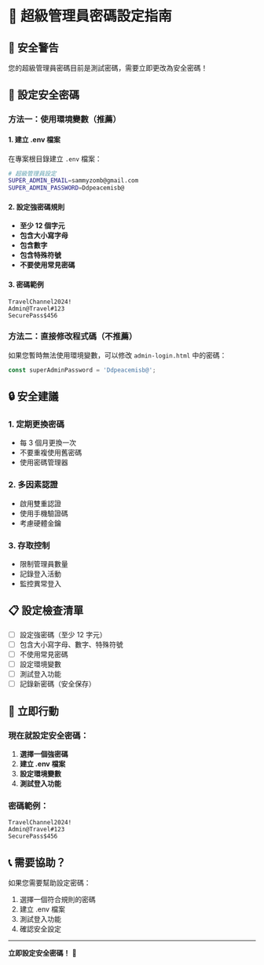 # 🔐 超級管理員密碼設定指南

## 🚨 安全警告

您的超級管理員密碼目前是測試密碼，需要立即更改為安全密碼！

## 🔧 設定安全密碼

### 方法一：使用環境變數（推薦）

#### 1. 建立 .env 檔案
在專案根目錄建立 `.env` 檔案：
```bash
# 超級管理員設定
SUPER_ADMIN_EMAIL=sammyzomb@gmail.com
SUPER_ADMIN_PASSWORD=Ddpeacemisb@
```

#### 2. 設定強密碼規則
- **至少 12 個字元**
- **包含大小寫字母**
- **包含數字**
- **包含特殊符號**
- **不要使用常見密碼**

#### 3. 密碼範例
```
TravelChannel2024!
Admin@Travel#123
SecurePass$456
```

### 方法二：直接修改程式碼（不推薦）

如果您暫時無法使用環境變數，可以修改 `admin-login.html` 中的密碼：

```javascript
const superAdminPassword = 'Ddpeacemisb@';
```

## 🔒 安全建議

### 1. 定期更換密碼
- 每 3 個月更換一次
- 不要重複使用舊密碼
- 使用密碼管理器

### 2. 多因素認證
- 啟用雙重認證
- 使用手機驗證碼
- 考慮硬體金鑰

### 3. 存取控制
- 限制管理員數量
- 記錄登入活動
- 監控異常登入

## 📋 設定檢查清單

- [ ] 設定強密碼（至少 12 字元）
- [ ] 包含大小寫字母、數字、特殊符號
- [ ] 不使用常見密碼
- [ ] 設定環境變數
- [ ] 測試登入功能
- [ ] 記錄新密碼（安全保存）

## 🚀 立即行動

### 現在就設定安全密碼：

1. **選擇一個強密碼**
2. **建立 .env 檔案**
3. **設定環境變數**
4. **測試登入功能**

### 密碼範例：
```
TravelChannel2024!
Admin@Travel#123
SecurePass$456
```

## 📞 需要協助？

如果您需要幫助設定密碼：
1. 選擇一個符合規則的密碼
2. 建立 .env 檔案
3. 測試登入功能
4. 確認安全設定

---

**立即設定安全密碼！** 🚨
